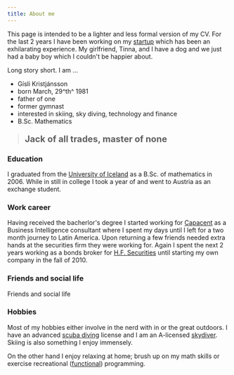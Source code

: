```yaml
---
title: About me
---
```


This page is intended to be a lighter and less formal version of my CV. For the last 2 years I have been working on my [startup](http://appvise.me/) which has been an exhilarating experience. My girlfriend, Tinna, and I have a dog and we just had a baby boy which I couldn't be happier about.

Long story short. I am ...

* Gísli Kristjánsson
* born March, 29^th^ 1981
* father of one
* former gymnast
* interested in skiing, sky diving, technology and finance
* B.Sc. Mathematics

<blockquote><p style="font-size: 20px;"><b>Jack of all trades, master of none</b></p></blockquote>


### Education

I graduated from the [University of Iceland](https://english.hi.is/) as a B.Sc. of mathematics in 2006. While in still in college I took a year of and went to Austria as an exchange student.

<!--
### Skólagangan
Eftir að hafa útskrifast úr Langholtsskóla lá leiðin í Verzlunarskóla Íslands, á stærðfræðibraut, þar sem ég upplifði fjögur frábær ár. Eftir fyrsta árið fór ég til Austurríkis og dvaldist þar í ár og bjó hjá austurrískri fjölskyldi, eignaðist austurríska vini og gekk í austurrískan skóla. Á síðasta ári mínu í Versló gegni ég hlutverki forseta Nemendafélgs Verzlunarskóla Íslands (NFVÍ). Að stúdentsprófi loknu lá leiðin í Háskóla Íslands þar sem ég innritaði mig í stærðfræðinám. Á meðan skólagöngunni stóð var ég virkur í félagslífi háskólanema og var ég kosinn forseti Stiguls, félags stærðfræði- og eðlisfræðinema, ásamt því að vera kosinn til þess að sitja Háskólafund, í tvö ár, fyrir hönd Vöku, félags lýðræðissinnaðra stúdenta.
-->

### Work career

Having received the bacherlor's degree I started working for [Capacent](http://eng.capacent.is) as a Business Intelligence consultant where I spent my days until I left for a two month journey to Latin America. Upon returning a few friends needed extra hands at the securities firm they were working for. Again I spent the next 2 years working as a bonds broker for [H.F. Securities](http://hfverdbref.is/en) until starting my own company in the fall of 2010.


### Friends and social life

Friends and social life

<!--
### Vinirnir og félagslífið
Ég kem úr þéttum vinahópi sem kennir sig af einkennilegri ástæðu við Skúla. Hópurinn er blandaður af vinum úr Langholtsskóla og Verzlunarskólanum. Í grunnskóla vorum við hugfangnir af kvikmyndum og bjuggum til tvö ,,meistarastykki´´, ásamt annálum fyrir félagsmiðstöðina:
Hetjan
Í myrkri

Í menntaskóla héldum við áfram að búa til tækifærismyndir. Ég og Gísli frændi tókum þátt í Ljósinu, stuttmyndahátíð NFVÍ, og sigruðum með fyrstu teiknimynd keppninnar, Lárusi.

Síðar átti vefurinn hug okkar og við kepptumst við að smíða vefi og hugbúnað fyrir vefinn, meðal annars var vefurinn hamstur.is á okkar snærum en hann þótti vinsæll afþreyingarvefur meðal menntaskólakrakka. Við forrituðum einnig fyrsta gagnvirka útvarpið á Íslandi og strafræktum það undir merkjum nemendafélagsins.
-->

### Hobbies

Most of my hobbies either involve in the nerd with in or the great outdoors. I have an advanced [scuba diving](http://www.padi.com/scuba/) license and I am an A-licensed [skydiver](http://www.uspa.org/). Skiing is also something I enjoy immensely. 

On the other hand I enjoy relaxing at home; brush up on my math skills or exercise recreational ([functional](/tags/haskell/)) programming.

